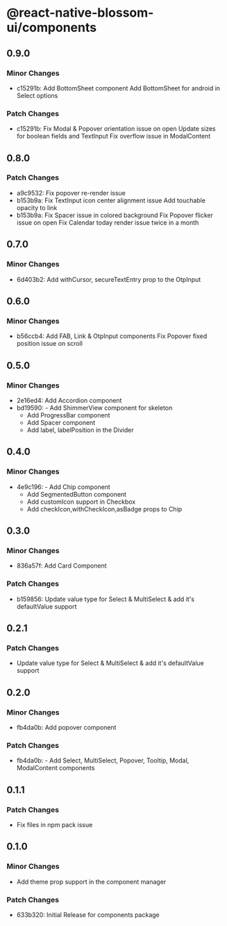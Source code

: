 # @react-native-blossom-ui/components

## 0.9.0

### Minor Changes

- c15291b: Add BottomSheet component
  Add BottomSheet for android in Select options

### Patch Changes

- c15291b: Fix Modal & Popover orientation issue on open
  Update sizes for boolean fields and TextInput
  Fix overflow issue in ModalContent

## 0.8.0

### Patch Changes

- a9c9532: Fix popover re-render issue
- b153b9a: Fix TextInput icon center alignment issue
  Add touchable opacity to link
- b153b9a: Fix Spacer issue in colored background
  Fix Popover flicker issue on open
  Fix Calendar today render issue twice in a month

## 0.7.0

### Minor Changes

- 6d403b2: Add withCursor, secureTextEntry prop to the OtpInput

## 0.6.0

### Minor Changes

- b56ccb4: Add FAB, Link & OtpInput components
  Fix Popover fixed position issue on scroll

## 0.5.0

### Minor Changes

- 2e16ed4: Add Accordion component
- bd19590: - Add ShimmerView component for skeleton
  - Add ProgressBar component
  - Add Spacer component
  - Add label, labelPosition in the Divider

## 0.4.0

### Minor Changes

- 4e9c196: - Add Chip component
  - Add SegmentedButton component
  - Add customIcon support in Checkbox
  - Add checkIcon,withCheckIcon,asBadge props to Chip

## 0.3.0

### Minor Changes

- 836a57f: Add Card Component

### Patch Changes

- b159856: Update value type for Select & MultiSelect & add it's defaultValue support

## 0.2.1

### Patch Changes

- Update value type for Select & MultiSelect & add it's defaultValue support

## 0.2.0

### Minor Changes

- fb4da0b: Add popover component

### Patch Changes

- fb4da0b: - Add Select, MultiSelect, Popover, Tooltip, Modal, ModalContent components

## 0.1.1

### Patch Changes

- Fix files in npm pack issue

## 0.1.0

### Minor Changes

- Add theme prop support in the component manager

### Patch Changes

- 633b320: Initial Release for components package
